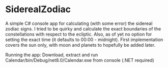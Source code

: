 # SiderealZodiac

A simple C# console app for calculating (with some error) the sidereal zodiac signs.
I tried to be quirky and calculate the exact boundaries of the constellations with respect to the ecliptic.
Also, as of yet no option for setting the exact time (it defaults to 00:00 - midnight).
First implementation covers the sun only, with moon and planets to hopefully be added later. 

Running the app:
Download, extract and run Calendar/bin/Debug/net8.0/Calendar.exe from console (.NET required)
